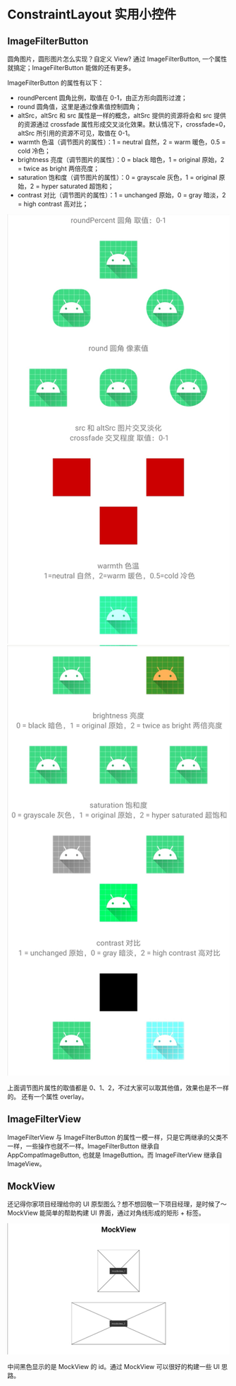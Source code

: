 # ConstraintLayout 实用小控件

## ImageFilterButton

圆角图片，圆形图片怎么实现？自定义 View? 通过 ImageFilterButton, 一个属性就搞定；ImageFilterButton 能做的还有更多。

ImageFilterButton 的属性有以下：
* roundPercent 圆角比例，取值在 0-1，由正方形向圆形过渡；
* round 圆角值，这里是通过像素值控制圆角；
* altSrc，altSrc 和 src 属性是一样的概念，altSrc 提供的资源将会和 src 提供的资源通过 crossfade 属性形成交叉淡化效果。默认情况下，crossfade=0，altSrc 所引用的资源不可见，取值在 0-1。
* warmth 色温（调节图片的属性）：1 = neutral 自然，2 = warm 暖色，0.5 = cold 冷色；
* brightness 亮度（调节图片的属性）：0 = black 暗色，1 = original 原始，2 = twice as bright 两倍亮度；
* saturation 饱和度（调节图片的属性）：0 = grayscale 灰色，1 = original 原始，2 = hyper saturated 超饱和；
* contrast 对比（调节图片的属性）：1 = unchanged 原始，0 = gray 暗淡，2 = high contrast 高对比；

![Guideline](https://github.com/OCNYang/ConstraintLayout_Guide/blob/master/docs/ImageFilterButton1.jpeg)
![Guideline](https://github.com/OCNYang/ConstraintLayout_Guide/blob/master/docs/ImageFilterButton2.jpeg)


上面调节图片属性的取值都是 0、1、2，不过大家可以取其他值，效果也是不一样的。 还有一个属性 overlay。

## ImageFilterView

ImageFilterView 与 ImageFilterButton 的属性一模一样，只是它两继承的父类不一样，一些操作也就不一样。ImageFilterButton 继承自 AppCompatImageButton, 也就是 ImageButtion。而 ImageFilterView 继承自 ImageView。

## MockView
还记得你家项目经理给你的 UI 原型图么？想不想回敬一下项目经理，是时候了～
MockView 能简单的帮助构建 UI 界面，通过对角线形成的矩形 + 标签。

![Guideline](https://github.com/OCNYang/ConstraintLayout_Guide/blob/master/docs/MockView.jpeg)

中间黑色显示的是 MockView 的 id。通过 MockView 可以很好的构建一些 UI 思路。


